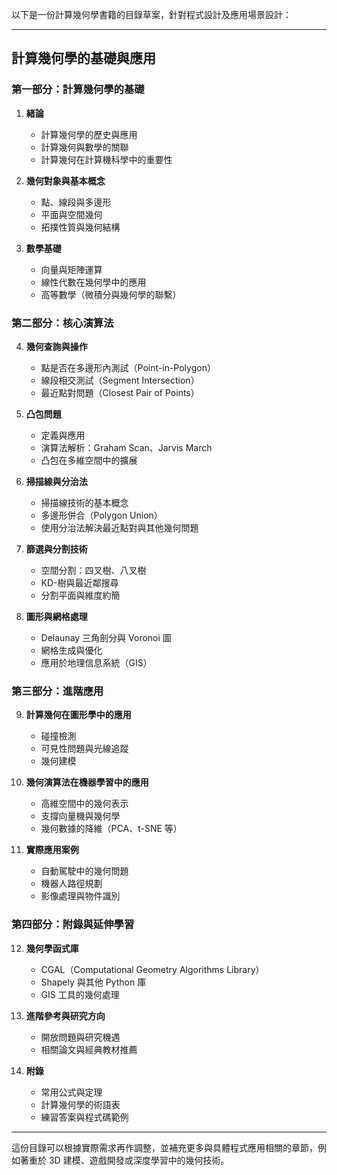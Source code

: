 以下是一份計算幾何學書籍的目錄草案，針對程式設計及應用場景設計：

---

## **計算幾何學的基礎與應用**  

### **第一部分：計算幾何學的基礎**  
1. **緒論**  
   - 計算幾何學的歷史與應用  
   - 計算幾何與數學的關聯  
   - 計算幾何在計算機科學中的重要性  

2. **幾何對象與基本概念**  
   - 點、線段與多邊形  
   - 平面與空間幾何  
   - 拓撲性質與幾何結構  

3. **數學基礎**  
   - 向量與矩陣運算  
   - 線性代數在幾何學中的應用  
   - 高等數學（微積分與幾何學的聯繫）  

### **第二部分：核心演算法**  
4. **幾何查詢與操作**  
   - 點是否在多邊形內測試（Point-in-Polygon）  
   - 線段相交測試（Segment Intersection）  
   - 最近點對問題（Closest Pair of Points）  

5. **凸包問題**  
   - 定義與應用  
   - 演算法解析：Graham Scan、Jarvis March  
   - 凸包在多維空間中的擴展  

6. **掃描線與分治法**  
   - 掃描線技術的基本概念  
   - 多邊形併合（Polygon Union）  
   - 使用分治法解決最近點對與其他幾何問題  

7. **篩選與分割技術**  
   - 空間分割：四叉樹、八叉樹  
   - KD-樹與最近鄰搜尋  
   - 分割平面與維度約簡  

8. **圖形與網格處理**  
   - Delaunay 三角剖分與 Voronoi 圖  
   - 網格生成與優化  
   - 應用於地理信息系統（GIS）  

### **第三部分：進階應用**  
9. **計算幾何在圖形學中的應用**  
   - 碰撞檢測  
   - 可見性問題與光線追蹤  
   - 幾何建模  

10. **幾何演算法在機器學習中的應用**  
    - 高維空間中的幾何表示  
    - 支撐向量機與幾何學  
    - 幾何數據的降維（PCA、t-SNE 等）  

11. **實際應用案例**  
    - 自動駕駛中的幾何問題  
    - 機器人路徑規劃  
    - 影像處理與物件識別  

### **第四部分：附錄與延伸學習**  
12. **幾何學函式庫**  
    - CGAL（Computational Geometry Algorithms Library）  
    - Shapely 與其他 Python 庫  
    - GIS 工具的幾何處理  

13. **進階參考與研究方向**  
    - 開放問題與研究機遇  
    - 相關論文與經典教材推薦  

14. **附錄**  
    - 常用公式與定理  
    - 計算幾何學的術語表  
    - 練習答案與程式碼範例  

--- 

這份目錄可以根據實際需求再作調整，並補充更多與具體程式應用相關的章節，例如著重於 3D 建模、遊戲開發或深度學習中的幾何技術。
